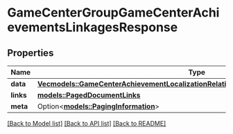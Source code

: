 # GameCenterGroupGameCenterAchievementsLinkagesResponse

## Properties

Name | Type | Description | Notes
------------ | ------------- | ------------- | -------------
**data** | [**Vec<models::GameCenterAchievementLocalizationRelationshipsGameCenterAchievementData>**](GameCenterAchievementLocalization_relationships_gameCenterAchievement_data.md) |  | 
**links** | [**models::PagedDocumentLinks**](PagedDocumentLinks.md) |  | 
**meta** | Option<[**models::PagingInformation**](PagingInformation.md)> |  | [optional]

[[Back to Model list]](../README.md#documentation-for-models) [[Back to API list]](../README.md#documentation-for-api-endpoints) [[Back to README]](../README.md)


